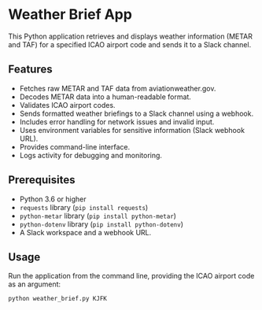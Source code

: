 # Weather Brief App

This Python application retrieves and displays weather information (METAR and TAF) for a specified ICAO airport code and sends it to a Slack channel.

## Features

-   Fetches raw METAR and TAF data from aviationweather.gov.
-   Decodes METAR data into a human-readable format.
-   Validates ICAO airport codes.
-   Sends formatted weather briefings to a Slack channel using a webhook.
-   Includes error handling for network issues and invalid input.
-   Uses environment variables for sensitive information (Slack webhook URL).
-   Provides command-line interface.
-   Logs activity for debugging and monitoring.

## Prerequisites

-   Python 3.6 or higher
-   `requests` library (`pip install requests`)
-   `python-metar` library (`pip install python-metar`)
-   `python-dotenv` library (`pip install python-dotenv`)
-   A Slack workspace and a webhook URL.

## Usage

Run the application from the command line, providing the ICAO airport code as an argument:

```bash
python weather_brief.py KJFK